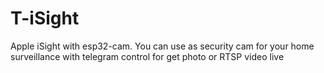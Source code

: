 # T-iSight
Apple iSight with esp32-cam. You can use as security cam for your home surveillance with telegram control for get photo or RTSP video live
